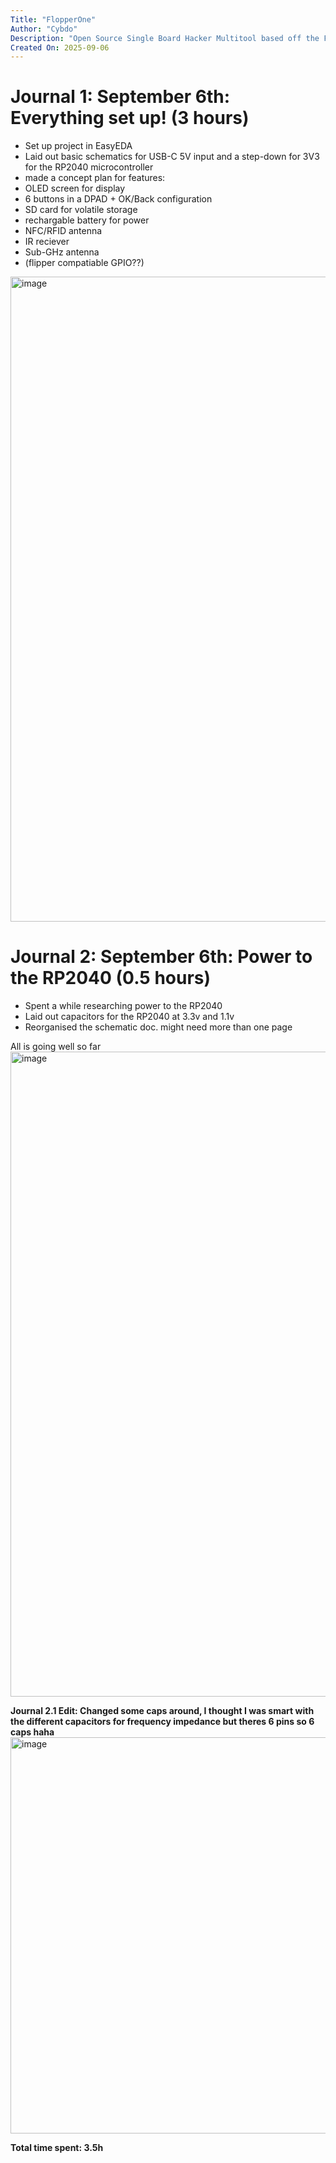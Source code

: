 ```yaml
---
Title: "FlopperOne"
Author: "Cybdo"
Description: "Open Source Single Board Hacker Multitool based off the Flipper Zero"
Created On: 2025-09-06
---
```


# Journal 1: September 6th: Everything set up! (3 hours)
- Set up project in EasyEDA
- Laid out basic schematics for USB-C 5V input and a step-down for 3V3 for the RP2040 microcontroller
- made a concept plan for features:
-   OLED screen for display
-   6 buttons in a DPAD + OK/Back configuration
-   SD card for volatile storage
-   rechargable battery for power
-   NFC/RFID antenna
-   IR reciever
-   Sub-GHz antenna
-   (flipper compatiable GPIO??)

<img width="1672" height="1032" alt="image" src="https://github.com/user-attachments/assets/57a28603-0fe8-455e-8bd7-5500cc2525d8" />


# Journal 2: September 6th: Power to the RP2040 (0.5 hours)
- Spent a while researching power to the RP2040
- Laid out capacitors for the RP2040 at 3.3v and 1.1v
- Reorganised the schematic doc. might need more than one page

All is going well so far
<img width="1672" height="1032" alt="image" src="https://github.com/user-attachments/assets/bf7b642a-0a42-481e-ad2f-208a0da4cbfe" />

**Journal 2.1 Edit: Changed some caps around, I thought I was smart with the different capacitors for frequency impedance but theres 6 pins so 6 caps haha**
<img width="1118" height="634" alt="image" src="https://github.com/user-attachments/assets/06feab77-7deb-4bbd-8444-e733cd697b42" />



**Total time spent: 3.5h**

